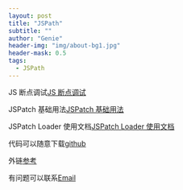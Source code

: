 ```yaml
---
layout: post
title: "JSPath"
subtitle: ""
author: "Genie"
header-img: "img/about-bg1.jpg"
header-mask: 0.5
tags:
  - JSPath
---
```


JS 断点调试[JS 断点调试](https://github.com/bang590/JSPatch/wiki/JS-%E6%96%AD%E7%82%B9%E8%B0%83%E8%AF%95)

JSPatch 基础用法[JSPatch 基础用法](https://github.com/bang590/JSPatch/wiki/JSPatch-%E5%9F%BA%E7%A1%80%E7%94%A8%E6%B3%95)

JSPatch Loader 使用文档[JSPatch Loader 使用文档](https://github.com/bang590/JSPatch/wiki/JSPatch-Loader-%E4%BD%BF%E7%94%A8%E6%96%87%E6%A1%A3)

代码可以随意下载[github](https://github.com/Gensun/OttoJSPath)

外链[参考](https://www.jianshu.com/p/b3e697d2548b)

有问题可以联系[Email](mailto:ep_chengsun@aliyun.com)
